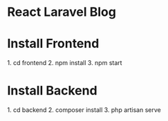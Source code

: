 # React Laravel Blog

# Install Frontend

<span>1. cd frontend</span>
<span>2. npm install</span>
<span>3. npm start</span>

# Install Backend

<span>1. cd backend</span>
<span>2. composer install</span>
<span>3. php artisan serve</span>

